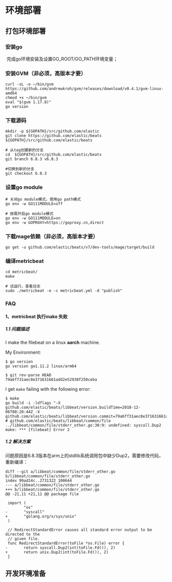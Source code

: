 # 环境部署

## 打包环境部署

### 安装go

​	完成go环境安装及设置GO_ROOT/GO_PATH环境变量；	

### 安装GVM（非必须，高版本才要）

```shell
curl -sL -o ~/bin/gvm https://github.com/andrewkroh/gvm/releases/download/v0.4.1/gvm-linux-amd64
chmod +x ~/bin/gvm
eval "$(gvm 1.17.8)"
go version
```

### 下载源码

```shell
mkdir -p ${GOPATH}/src/github.com/elastic
git clone https://github.com/elastic/beats ${GOPATH}/src/github.com/elastic/beats
 
# 从tag创建新的分支
cd  ${GOPATH}/src/github.com/elastic/beats
git branch 6.8.3 v6.8.3

#切换到新的分支
git checkout 6.8.3
```

### 设置go module

```shell
# 关闭go module模式，使用go path模式
go env -w GO111MODULE=off

# 按需开启go module模式
go env -w GO111MODULE=on
go env -w GOPROXY=https://goproxy.cn,direct
```

### 下载mage依赖（非必须，高版本才要）

```shell
go get -u github.com/elastic/beats/v7/dev-tools/mage/target/build
```

### 编译metricbeat

```shell
cd metricbeat/
make

# 试运行，查看日志
sudo ./metricbeat -e -c metricbeat.yml -d "publish" 
```

### FAQ

#### 1、metricbeat 执行make 失败

##### 1.1 问题描述

I make the filebeat on a linux **aarch** machine.

My Environment:

```shell
$ go version
go version go1.11.2 linux/arm64

$ git rev-parse HEAD
79a6ff31aec8e371631661add2e52938f250ceba
```

I get `make` failing with the following error:

```shell
$ make
go build -i -ldflags "-X github.com/elastic/beats/libbeat/version.buildTime=2018-12-06T08:20:44Z -X github.com/elastic/beats/libbeat/version.commit=79a6ff31aec8e371631661add2e52938f250ceba"
# github.com/elastic/beats/libbeat/common/file
../libbeat/common/file/stderr_other.go:30:9: undefined: syscall.Dup2
make: *** [filebeat] Error 2
```

##### 1.2 解决方案

​	问题原因是6.8.3版本在arm上的stdlib系统调用包中缺少Dup2，需要修改代码，重新编译：

```shell
diff --git a/libbeat/common/file/stderr_other.go b/libbeat/common/file/stderr_other.go
index 99ad24c..2731322 100644
--- a/libbeat/common/file/stderr_other.go
+++ b/libbeat/common/file/stderr_other.go
@@ -21,11 +21,11 @@ package file

 import (
        "os"
-       "syscall"
+       "golang.org/x/sys/unix"
 )

 // RedirectStandardError causes all standard error output to be directed to the
 // given file.
 func RedirectStandardError(toFile *os.File) error {
-       return syscall.Dup2(int(toFile.Fd()), 2)
+       return unix.Dup2(int(toFile.Fd()), 2)
 }
```



## 开发环境准备

